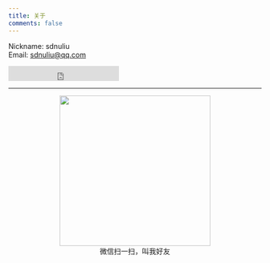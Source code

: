 ```yaml
---
title: 关于
comments: false
---
```

Nickname: sdnuliu  
Email: sdnuliu@qq.com


<iframe src="https://ghbtns.com/github-btn.html?user=sdnuliu&type=follow&size=large" frameborder="0" scrolling="0" width="220px" height="30px"></iframe>

-----------------
<div align="center">    
	<img src="http://itimage.oss-cn-shanghai.aliyuncs.com/mmqrcode1484533504964.png" width = "300" height = "300"/>
</div>
<center>微信扫一扫，叫我好友</center>